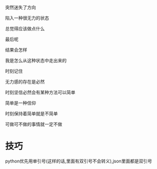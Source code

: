 突然迷失了方向

陷入一种很无力的状态

总觉得应该做点什么

最后呢

结果会怎样

我是怎么从这种状态中走出来的

时刻记住

无力感的存在是必然

时刻坚信必然会有某种方法可以简单

简单是一种信仰

时刻保持着简单就是不简单

可做可不做的事情就一定不做

# 技巧

python优先用单引号(这样的话,里面有双引号不会转义),json里面都是双引号







